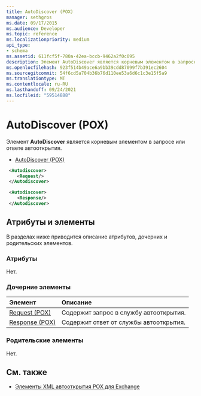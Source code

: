 ```yaml
---
title: AutoDiscover (POX)
manager: sethgros
ms.date: 09/17/2015
ms.audience: Developer
ms.topic: reference
ms.localizationpriority: medium
api_type:
- schema
ms.assetid: 611fcf5f-780a-42ea-bccb-9462a2f0c095
description: Элемент AutoDiscover является корневым элементом в запросе или ответе автооткрытия.
ms.openlocfilehash: 923f514b49ace6a9bb39cdd87099f7b391ec2604
ms.sourcegitcommit: 54f6cd5a704b36b76d110ee53a6d6c1c3e15f5a9
ms.translationtype: MT
ms.contentlocale: ru-RU
ms.lasthandoff: 09/24/2021
ms.locfileid: "59514888"
---
```

# <a name="autodiscover-pox"></a>AutoDiscover (POX)

Элемент **AutoDiscover** является корневым элементом в запросе или ответе автооткрытия. 
  
- [AutoDiscover (POX)](autodiscover-pox.md)
  
```xml
 <Autodiscover>
    <Request/>
 </Autodiscover>
```

```xml
 <Autodiscover> 
    <Response/> 
 </Autodiscover>
```

## <a name="attributes-and-elements"></a>Атрибуты и элементы

В разделах ниже приводится описание атрибутов, дочерних и родительских элементов.
  
### <a name="attributes"></a>Атрибуты

Нет.
  
### <a name="child-elements"></a>Дочерние элементы

|**Элемент**|**Описание**|
|:-----|:-----|
|[Request (POX)](request-pox.md) <br/> |Содержит запрос в службу автооткрытия.  <br/> |
|[Response (POX)](response-pox.md) <br/> |Содержит ответ от службы автооткрытия.  <br/> |
   
### <a name="parent-elements"></a>Родительские элементы

Нет.
  
## <a name="see-also"></a>См. также

- [Элементы XML автооткрытия POX для Exchange](pox-autodiscover-xml-elements-for-exchange.md)

